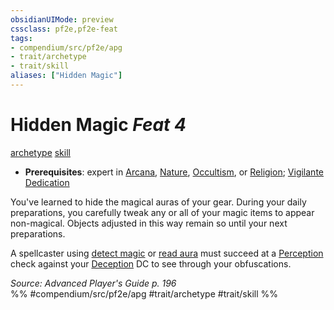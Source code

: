 ```yaml
---
obsidianUIMode: preview
cssclass: pf2e,pf2e-feat
tags:
- compendium/src/pf2e/apg
- trait/archetype
- trait/skill
aliases: ["Hidden Magic"]
---
```

# Hidden Magic  *Feat 4*  
[archetype](/rules/traits/archetype.md)  [skill](/rules/traits/skill.md)  

- **Prerequisites**: expert in [Arcana](/compendium/skills.md#Arcana), [Nature](/compendium/skills.md#Nature), [Occultism](/compendium/skills.md#Occultism), or [Religion](/compendium/skills.md#Religion); [Vigilante Dedication](/compendium/feats/vigilante-dedication-apg.md)

You've learned to hide the magical auras of your gear. During your daily preparations, you carefully tweak any or all of your magic items to appear non-magical. Objects adjusted in this way remain so until your next preparations.

A spellcaster using [detect magic](/compendium/spells/detect-magic.md) or [read aura](/compendium/spells/read-aura.md) must succeed at a [Perception](/compendium/skills.md#Perception) check against your [Deception](/compendium/skills.md#Deception) DC to see through your obfuscations.

*Source: Advanced Player's Guide p. 196*  
%% #compendium/src/pf2e/apg #trait/archetype #trait/skill %%